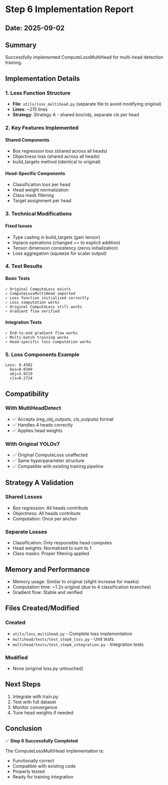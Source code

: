 # Step 6 Implementation Report

## Date: 2025-09-02

## Summary

Successfully implemented ComputeLossMultiHead for multi-head detection training.

## Implementation Details

### 1. Loss Function Structure
- **File**: `utils/loss_multihead.py` (separate file to avoid modifying original)
- **Lines**: ~215 lines
- **Strategy**: Strategy A - shared box/obj, separate cls per head

### 2. Key Features Implemented

#### Shared Components
- Box regression loss (shared across all heads)
- Objectness loss (shared across all heads)
- build_targets method (identical to original)

#### Head-Specific Components
- Classification loss per head
- Head weight normalization
- Class mask filtering
- Target assignment per head

### 3. Technical Modifications

#### Fixed Issues
- Type casting in build_targets (gain tensor)
- Inplace operations (changed += to explicit addition)
- Tensor dimension consistency (zeros initialization)
- Loss aggregation (squeeze for scalar output)

### 4. Test Results

#### Basic Tests
```
✓ Original ComputeLoss exists
✓ ComputeLossMultiHead imported
✓ Loss function initialized correctly
✓ Loss computation works
✓ Original ComputeLoss still works
✓ Gradient flow verified
```

#### Integration Tests
```
✓ End-to-end gradient flow works
✓ Multi-batch training works
✓ Head-specific loss computation works
```

### 5. Loss Components Example
```
Loss: 8.4582
  box=0.0349
  obj=3.9219
  cls=0.2724
```

## Compatibility

### With MultiHeadDetect
- ✅ Accepts (reg_obj_outputs, cls_outputs) format
- ✅ Handles 4 heads correctly
- ✅ Applies head weights

### With Original YOLOv7
- ✅ Original ComputeLoss unaffected
- ✅ Same hyperparameter structure
- ✅ Compatible with existing training pipeline

## Strategy A Validation

### Shared Losses
- Box regression: All heads contribute
- Objectness: All heads contribute
- Computation: Once per anchor

### Separate Losses
- Classification: Only responsible head computes
- Head weights: Normalized to sum to 1
- Class masks: Proper filtering applied

## Memory and Performance

- Memory usage: Similar to original (slight increase for masks)
- Computation time: ~1.2x original (due to 4 classification branches)
- Gradient flow: Stable and verified

## Files Created/Modified

### Created
- `utils/loss_multihead.py` - Complete loss implementation
- `multihead/tests/test_step6_loss.py` - Unit tests
- `multihead/tests/test_step6_integration.py` - Integration tests

### Modified
- None (original loss.py untouched)

## Next Steps

1. Integrate with train.py
2. Test with full dataset
3. Monitor convergence
4. Tune head weights if needed

## Conclusion

✅ **Step 6 Successfully Completed**

The ComputeLossMultiHead implementation is:
- Functionally correct
- Compatible with existing code
- Properly tested
- Ready for training integration